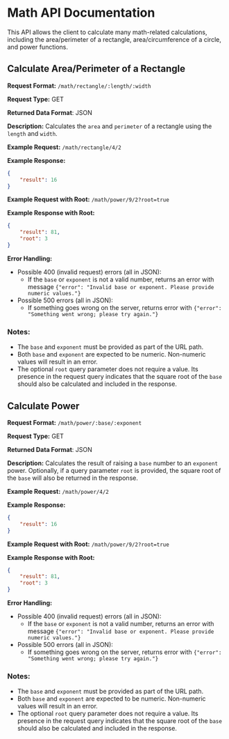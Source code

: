 # Math API Documentation

This API allows the client to calculate many math-related calculations, including the area/perimeter of a rectangle, area/circumference of a circle, and power functions.


## Calculate Area/Perimeter of a Rectangle
**Request Format:** `/math/rectangle/:length/:width`

**Request Type:** GET

**Returned Data Format**: JSON

**Description:** Calculates the `area` and `perimeter` of a rectangle using the `length` and `width`. 

**Example Request:** `/math/rectangle/4/2`

**Example Response:**
```json
{
    "result": 16
}
```

**Example Request with Root:** `/math/power/9/2?root=true`

**Example Response with Root:**
```json
{
    "result": 81,
    "root": 3
}
```

**Error Handling:**
- Possible 400 (invalid request) errors (all in JSON):
  - If the `base` or `exponent` is not a valid number, returns an error with message `{"error": "Invalid base or exponent. Please provide numeric values."}`
- Possible 500 errors (all in JSON):
  - If something goes wrong on the server, returns error with `{"error": "Something went wrong; please try again."}`

### Notes:
- The `base` and `exponent` must be provided as part of the URL path.
- Both `base` and `exponent` are expected to be numeric. Non-numeric values will result in an error.
- The optional `root` query parameter does not require a value. Its presence in the request query indicates that the square root of the `base` should also be calculated and included in the response.


## Calculate Power
**Request Format:** `/math/power/:base/:exponent`

**Request Type:** GET

**Returned Data Format**: JSON

**Description:** Calculates the result of raising a `base` number to an `exponent` power. Optionally, if a query parameter `root` is provided, the square root of the `base` will also be returned in the response.

**Example Request:** `/math/power/4/2`

**Example Response:**
```json
{
    "result": 16
}
```

**Example Request with Root:** `/math/power/9/2?root=true`

**Example Response with Root:**
```json
{
    "result": 81,
    "root": 3
}
```

**Error Handling:**
- Possible 400 (invalid request) errors (all in JSON):
  - If the `base` or `exponent` is not a valid number, returns an error with message `{"error": "Invalid base or exponent. Please provide numeric values."}`
- Possible 500 errors (all in JSON):
  - If something goes wrong on the server, returns error with `{"error": "Something went wrong; please try again."}`

### Notes:
- The `base` and `exponent` must be provided as part of the URL path.
- Both `base` and `exponent` are expected to be numeric. Non-numeric values will result in an error.
- The optional `root` query parameter does not require a value. Its presence in the request query indicates that the square root of the `base` should also be calculated and included in the response.